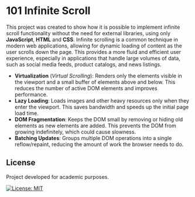 # 101 Infinite Scroll

This project was created to show how it is possible to implement infinite scroll functionality without the need for external libraries, using only **JavaScript**, **HTML** and **CSS**. Infinite scrolling is a common technique in modern web applications, allowing for dynamic loading of content as the user scrolls down the page. This provides a more fluid and efficient user experience, especially in applications that handle large volumes of data, such as social media feeds, product catalogs, and news listings.

- **Virtualization** (*Virtual Scrolling*): Renders only the elements visible in the viewport and a small buffer of elements above and below. This reduces the number of active DOM elements and improves performance.
- **Lazy Loading**: Loads images and other heavy resources only when they enter the viewport. This saves bandwidth and speeds up the initial page load time.
- **DOM Fragmentation**: Keeps the DOM small by removing or hiding old elements as new elements are added. This prevents the DOM from growing indefinitely, which could cause slowness.
- **Batching Updates**: Groups multiple DOM operations into a single reflow/repaint, reducing the amount of work the browser needs to do.

## License

Project developed for academic purposes.

[![License: MIT](https://img.shields.io/github/license/guiigos/node-express-async?style=flat-square)](./LICENSE)
